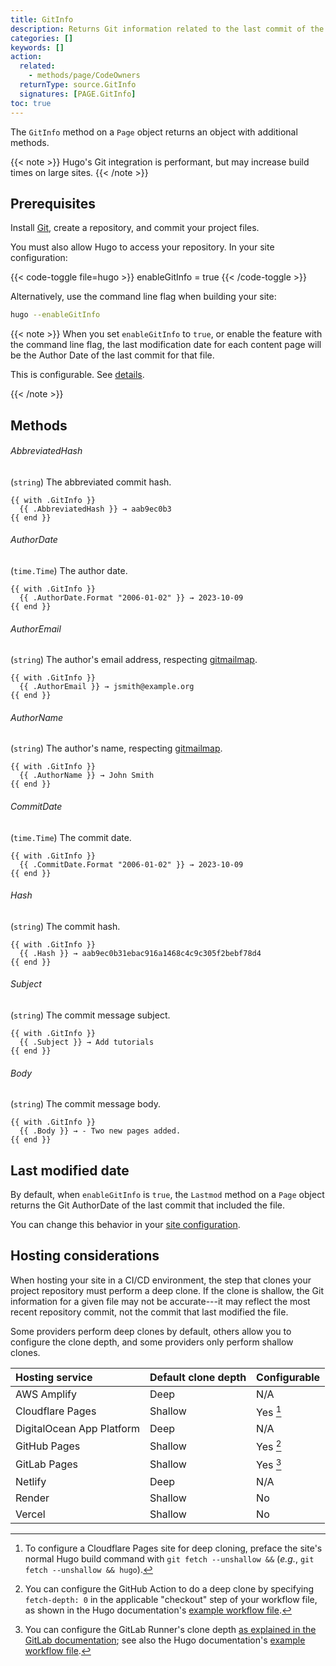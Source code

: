 ```yaml
---
title: GitInfo
description: Returns Git information related to the last commit of the given page.
categories: []
keywords: []
action:
  related:
    - methods/page/CodeOwners
  returnType: source.GitInfo
  signatures: [PAGE.GitInfo]
toc: true
---
```


The `GitInfo` method on a `Page` object returns an object with additional methods.

{{< note >}}
Hugo's Git integration is performant, but may increase build times on large sites.
{{< /note >}}

## Prerequisites

Install [Git], create a repository, and commit your project files.

You must also allow Hugo to access your repository. In your site configuration:

{{< code-toggle file=hugo >}}
enableGitInfo = true
{{< /code-toggle >}}

Alternatively, use the command line flag when building your site:

```sh
hugo --enableGitInfo
```

{{< note >}}
When you set `enableGitInfo` to `true`, or enable the feature with the command line flag, the last modification date for each content page will be the Author Date of the last commit for that file.

This is configurable. See&nbsp;[details].

[details]: /getting-started/configuration/#configure-dates
{{< /note >}}

## Methods

###### AbbreviatedHash

(`string`) The abbreviated commit hash.

```go-html-template
{{ with .GitInfo }}
  {{ .AbbreviatedHash }} → aab9ec0b3
{{ end }}
```

###### AuthorDate

(`time.Time`) The author date.

```go-html-template
{{ with .GitInfo }}
  {{ .AuthorDate.Format "2006-01-02" }} → 2023-10-09
{{ end }}
```

###### AuthorEmail

(`string`) The author's email address, respecting [gitmailmap].

```go-html-template
{{ with .GitInfo }}
  {{ .AuthorEmail }} → jsmith@example.org
{{ end }}
```

###### AuthorName

(`string`) The author's name, respecting [gitmailmap].

```go-html-template
{{ with .GitInfo }}
  {{ .AuthorName }} → John Smith
{{ end }}
```

###### CommitDate

(`time.Time`) The commit date.

```go-html-template
{{ with .GitInfo }}
  {{ .CommitDate.Format "2006-01-02" }} → 2023-10-09
{{ end }}
```

###### Hash

(`string`) The commit hash.

```go-html-template
{{ with .GitInfo }}
  {{ .Hash }} → aab9ec0b31ebac916a1468c4c9c305f2bebf78d4
{{ end }}
```

###### Subject

(`string`) The commit message subject.

```go-html-template
{{ with .GitInfo }}
  {{ .Subject }} → Add tutorials
{{ end }}
```

###### Body

(`string`) The commit message body.

```go-html-template
{{ with .GitInfo }}
  {{ .Body }} → - Two new pages added.
{{ end }}
```

## Last modified date

By default, when `enableGitInfo` is `true`, the `Lastmod` method on a `Page` object returns the Git AuthorDate of the last commit that included the file.

You can change this behavior in your [site configuration].

[git]: https://git-scm.com/book/en/v2/Getting-Started-Installing-Git
[gitmailmap]: https://git-scm.com/docs/gitmailmap
[site configuration]: /getting-started/configuration/#configure-front-matter

## Hosting considerations

When hosting your site in a CI/CD environment, the step that clones your project repository must perform a deep clone. If the clone is shallow, the Git information for a given file may not be accurate---it may reflect the most recent repository commit, not the commit that last modified the file.

Some providers perform deep clones by default, others allow you to configure the clone depth, and some providers only perform shallow clones.

Hosting service | Default clone depth | Configurable
:-- | :-- | :--
AWS Amplify | Deep | N/A
Cloudflare Pages | Shallow | Yes [^CFP]
DigitalOcean App Platform | Deep | N/A
GitHub Pages | Shallow | Yes [^GHP]
GitLab Pages | Shallow | Yes [^GLP]
Netlify | Deep | N/A
Render | Shallow | No
Vercel | Shallow | No

[^CFP]: To configure a Cloudflare Pages site for deep cloning, preface the site's normal Hugo build command with `git fetch --unshallow &&` (*e.g.*, `git fetch --unshallow && hugo`).

[^GHP]: You can configure the GitHub Action to do a deep clone by specifying `fetch-depth: 0` in the applicable "checkout" step of your workflow file, as shown in the Hugo documentation's [example workflow file](/hosting-and-deployment/hosting-on-github/#procedure).

[^GLP]: You can configure the GitLab Runner's clone depth [as explained in the GitLab documentation](https://docs.gitlab.com/ee/ci/large_repositories/#shallow-cloning); see also the Hugo documentation's [example workflow file](/hosting-and-deployment/hosting-on-gitlab/#configure-gitlab-cicd).
